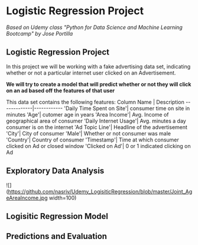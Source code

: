 # Logistic Regression Project
*Based on Udemy class "Python for Data Science and Machine Learning Bootcamp" by Jose Portilla*

## Logistic Regression Project ##
In this project we will be working with a fake advertising data set, indicating whether or not a particular internet user clicked on an Advertisement. 

__We will try to create a model that will predict whether or not they will click on an ad based off the features of that user__

This data set contains the following features:
Column Name | Description
-------------|------------
'Daily Time Spent on Site'| consumer time on site in minutes
'Age'| cutomer age in years
'Area Income'| Avg. Income of geographical area of consumer
'Daily Internet Usage'| Avg. minutes a day consumer is on the internet
'Ad Topic Line'| Headline of the advertisement
'City'| City of consumer
'Male'| Whether or not consumer was male
'Country'| Country of consumer
'Timestamp'| Time at which consumer clicked on Ad or closed window
'Clicked on Ad'| 0 or 1 indicated clicking on Ad

## Exploratory Data Analysis ## 
![](https://github.com/nasriv/Udemy_LogisiticRegression/blob/master/Joint_AgeAreaIncome.jpg width=100)
## Logisitic Regression Model ## 
## Predictions and Evaluation ##
